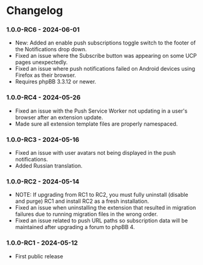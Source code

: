 # Changelog

### 1.0.0-RC6 - 2024-06-01

- New: Added an enable push subscriptions toggle switch to the footer of the Notifications drop down.
- Fixed an issue where the Subscribe button was appearing on some UCP pages unexpectedly.
- Fixed an issue where push notifications failed on Android devices using Firefox as their browser.
- Requires phpBB 3.3.12 or newer.

### 1.0.0-RC4 - 2024-05-26

- Fixed an issue with the Push Service Worker not updating in a user's browser after an extension update.
- Made sure all extension template files are properly namespaced.

### 1.0.0-RC3 - 2024-05-16

- Fixed an issue with user avatars not being displayed in the push notifications.
- Added Russian translation.

### 1.0.0-RC2 - 2024-05-14

- NOTE: If upgrading from RC1 to RC2, you must fully uninstall (disable and purge) RC1 and install RC2 as a fresh installation.
- Fixed an issue when uninstalling the extension that resulted in migration failures due to running migration files in the wrong order.
- Fixed an issue related to push URL paths so subscription data will be maintained after upgrading a forum to phpBB 4.

### 1.0.0-RC1 - 2024-05-12

- First public release
